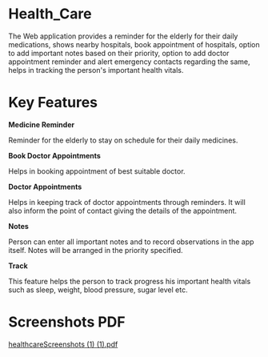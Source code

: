 
# Health_Care
The Web application provides a reminder for the elderly for their daily medications, shows nearby hospitals, book appointment of hospitals, option to add important notes based on their priority, option to add doctor appointment reminder and alert emergency contacts regarding the same, helps in tracking the person's important health vitals.

# Key Features

**Medicine Reminder**

Reminder for the elderly to stay on schedule for their daily medicines.

**Book Doctor Appointments**

Helps in booking appointment of best suitable doctor.

**Doctor Appointments**

Helps in keeping track of doctor appointments through reminders.
It will also inform the point of contact giving the details of the appointment.

**Notes**

Person can enter all important notes and to record observations in the app itself.
Notes will be arranged in the priority specified.

**Track**

This feature helps the person to track progress his important health vitals such as sleep, weight, blood pressure, sugar level etc.

# Screenshots PDF

[healthcareScreenshots (1) (1).pdf](https://github.com/pratik0309/Health_Care/files/9489507/healthcareScreenshots.1.1.pdf)
